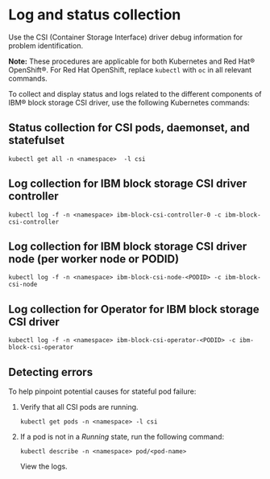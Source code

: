 # Log and status collection

Use the CSI (Container Storage Interface) driver debug information for problem identification.

**Note:** These procedures are applicable for both Kubernetes and Red Hat® OpenShift®. For Red Hat OpenShift, replace `kubectl` with `oc` in all relevant commands.

To collect and display status and logs related to the different components of IBM® block storage CSI driver, use the following Kubernetes commands:

## Status collection for CSI pods, daemonset, and statefulset

`kubectl get all -n <namespace>  -l csi`

## Log collection for IBM block storage CSI driver controller

`kubectl log -f -n <namespace> ibm-block-csi-controller-0 -c ibm-block-csi-controller`

## Log collection for IBM block storage CSI driver node (per worker node or PODID)

`kubectl log -f -n <namespace> ibm-block-csi-node-<PODID> -c ibm-block-csi-node`

## Log collection for Operator for IBM block storage CSI driver

`kubectl log -f -n <namespace> ibm-block-csi-operator-<PODID> -c ibm-block-csi-operator`

## Detecting errors

To help pinpoint potential causes for stateful pod failure:

1.  Verify that all CSI pods are running.

    ```
    kubectl get pods -n <namespace> -l csi
    ```

2.  If a pod is not in a _Running_ state, run the following command:

    ```
    kubectl describe -n <namespace> pod/<pod-name>
    ```

    View the logs.